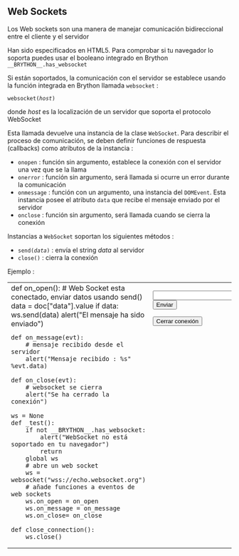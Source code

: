 ## Web Sockets

Los Web sockets son una manera de manejar comunicación bidireccional entre el cliente y el servidor

Han sido especificados en HTML5. Para comprobar si tu navegador lo soporta puedes usar el booleano integrado en Brython `__BRYTHON__.has_websocket`

Si están soportados, la comunicación con el servidor se establece usando la función integrada en Brython llamada `websocket` :

<code>websocket(_host_)</code>

donde _host_ es la localización de un servidor que soporta el protocolo WebSocket

Esta llamada devuelve una instancia de la clase `WebSocket`. Para describir el proceso de comunicación, se deben definir funciones de respuesta (callbacks) como atributos de la instancia :

- `onopen` : función sin argumento, establece la conexión con el servidor una vez que se la llama
- `onerror` : función sin argumento, será llamada si ocurre un error durante la comunicación
- `onmessage` : función con un argumento, una instancia del `DOMEvent`. Esta instancia posee el atributo `data` que recibe el mensaje enviado por el servidor
- `onclose` : función sin argumento, será llamada cuando se cierra la conexión

Instancias a `WebSocket` soportan los siguientes métodos :

- <code>send(_data_)</code> : envía el string _data_ al servidor
- `close()` : cierra la conexión


Ejemplo :
<table>
<tr>
<td id="py_source">
    def on_open():
        # Web Socket esta conectado, enviar datos usando send()
        data = doc["data"].value
        if data:
            ws.send(data)
            alert("El mensaje ha sido enviado")
    
    def on_message(evt):
        # mensaje recibido desde el servidor
        alert("Mensaje recibido : %s" %evt.data)
    
    def on_close(evt):
        # websocket se cierra
        alert("Se ha cerrado la conexión")
    
    ws = None
    def _test():
        if not __BRYTHON__.has_websocket:
            alert("WebSocket no está soportado en tu navegador")
            return
        global ws
        # abre un web socket
        ws = websocket("wss://echo.websocket.org")
        # añade funciones a eventos de web sockets
        ws.on_open = on_open
        ws.on_message = on_message
        ws.on_close= on_close
    
    def close_connection():
        ws.close()
    
</td>
<td valign="top">
<script type='text/python'>
exec(doc['py_source'].text)
</script>

<input id="data"><button onclick="_test()">Enviar</button>
<p><button onclick="close_connection()">Cerrar conexión</button>
</td>
</tr>
</table>

